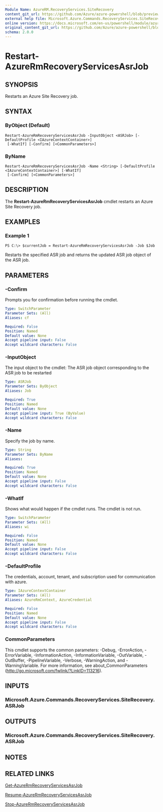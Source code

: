 ```yaml
---
Module Name: AzureRM.RecoveryServices.SiteRecovery
content_git_url: https://github.com/Azure/azure-powershell/blob/preview/src/ResourceManager/RecoveryServices.SiteRecovery/Commands.RecoveryServices.SiteRecovery/help/Restart-AzureRmRecoveryServicesAsrJob.md
external help file: Microsoft.Azure.Commands.RecoveryServices.SiteRecovery.dll-Help.xml
online version: https://docs.microsoft.com/en-us/powershell/module/azurerm.recoveryservices.siterecovery/restart-azurermrecoveryservicesasrjob
original_content_git_url: https://github.com/Azure/azure-powershell/blob/preview/src/ResourceManager/RecoveryServices.SiteRecovery/Commands.RecoveryServices.SiteRecovery/help/Restart-AzureRmRecoveryServicesAsrJob.md
schema: 2.0.0
---
```


# Restart-AzureRmRecoveryServicesAsrJob

## SYNOPSIS
Restarts an Azure Site Recovery job.

## SYNTAX

### ByObject (Default)
```
Restart-AzureRmRecoveryServicesAsrJob -InputObject <ASRJob> [-DefaultProfile <IAzureContextContainer>]
 [-WhatIf] [-Confirm] [<CommonParameters>]
```

### ByName
```
Restart-AzureRmRecoveryServicesAsrJob -Name <String> [-DefaultProfile <IAzureContextContainer>] [-WhatIf]
 [-Confirm] [<CommonParameters>]
```

## DESCRIPTION
The **Restart-AzureRmRecoveryServicesAsrJob** cmdlet restarts an Azure Site Recovery job.

## EXAMPLES

### Example 1
```
PS C:\> $currentJob = Restart-AzureRmRecoveryServicesAsrJob -Job $Job
```

Restarts the specified ASR job and returns the updated ASR job object of the ASR job.

## PARAMETERS

### -Confirm
Prompts you for confirmation before running the cmdlet.

```yaml
Type: SwitchParameter
Parameter Sets: (All)
Aliases: cf

Required: False
Position: Named
Default value: None
Accept pipeline input: False
Accept wildcard characters: False
```

### -InputObject
The input object to the cmdlet: The ASR job object corresponding to the ASR job to be restarted
```yaml
Type: ASRJob
Parameter Sets: ByObject
Aliases: Job

Required: True
Position: Named
Default value: None
Accept pipeline input: True (ByValue)
Accept wildcard characters: False
```

### -Name
Specify the job by name.

```yaml
Type: String
Parameter Sets: ByName
Aliases: 

Required: True
Position: Named
Default value: None
Accept pipeline input: False
Accept wildcard characters: False
```

### -WhatIf
Shows what would happen if the cmdlet runs. The cmdlet is not run.

```yaml
Type: SwitchParameter
Parameter Sets: (All)
Aliases: wi

Required: False
Position: Named
Default value: None
Accept pipeline input: False
Accept wildcard characters: False
```

### -DefaultProfile
The credentials, account, tenant, and subscription used for communication with azure.

```yaml
Type: IAzureContextContainer
Parameter Sets: (All)
Aliases: AzureRmContext, AzureCredential

Required: False
Position: Named
Default value: None
Accept pipeline input: False
Accept wildcard characters: False
```

### CommonParameters
This cmdlet supports the common parameters: -Debug, -ErrorAction, -ErrorVariable, -InformationAction, -InformationVariable, -OutVariable, -OutBuffer, -PipelineVariable, -Verbose, -WarningAction, and -WarningVariable. For more information, see about_CommonParameters (http://go.microsoft.com/fwlink/?LinkID=113216).

## INPUTS

### Microsoft.Azure.Commands.RecoveryServices.SiteRecovery.ASRJob

## OUTPUTS

### Microsoft.Azure.Commands.RecoveryServices.SiteRecovery.ASRJob

## NOTES

## RELATED LINKS

[Get-AzureRmRecoveryServicesAsrJob](./Get-AzureRmRecoveryServicesAsrJob.md)

[Resume-AzureRmRecoveryServicesAsrJob](./Resume-AzureRmRecoveryServicesAsrJob.md)

[Stop-AzureRmRecoveryServicesAsrJob](./Stop-AzureRmRecoveryServicesAsrJob.md)